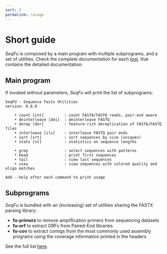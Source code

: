 ```yaml
---
sort: 2
permalink: /usage
---
```

# Short guide

*SeqFu* is composed by a main program with multiple subprograms, and a set of utilities.
Check the complete documentation for each [tool]({{site.baseurl}}/tools), that contains the detailed
documentation.


## Main program

If invoked without parameters, *SeqFu* will print the list of subprograms:

```text
SeqFU - Sequence Fastx Utilities
version: 0.8.8

	• count [cnt]         : count FASTA/FASTQ reads, pair-end aware
	• deinterleave [dei]  : deinterleave FASTQ
	• derep [der]         : feature-rich dereplication of FASTA/FASTQ files
	• interleave [ilv]    : interleave FASTQ pair ends
	• sort [srt]          : sort sequences by size (uniques)
	• stats [st]          : statistics on sequence lengths

	• grep                : select sequences with patterns
	• head                : print first sequences
	• tail                : view last sequences
	• view                : view sequences with colored quality and oligo matches

Add --help after each command to print usage
```

## Subprograms

*SeqFu* is bundled with an (increasing) set of utilities sharing the FASTX parsing library:
* **fu-primers** to remove amplification primers from sequencing datasets
* **fu-orf** to extract ORFs from Paired-End libraries
* **fu-cov** to extract contigs from the most commonly used assembly programs using the coverage information printed in the headers

See the full list [here](/usage).